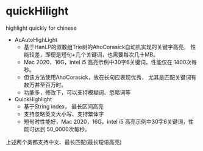 # quickHilight
highlight quickly for chinese

- AcAutoHighLight
  - 基于HanLP的双数组Trie树的AhoCorasick自动机实现的关键字高亮， 性能较差，即便是短句+几个关键词，也需要每次几十MB。
  - Mac 2020，16G，intel i5 高亮示例中30字6关键词，性能仅在 1400次每秒。
  - 但该方法使用AhoCorasick，故在长句应表现优秀， 尤其是匹配关键词有数万甚至百万时。
  - 功能多，修改下，可以支持模糊词、忽略词等
- QuickHighlight
  - 基于String index， 最长区间高亮
  - 支持忽略英文大小写、支持繁体字
  - 短句时性能好，Mac 2020，16G，intel i5 高亮示例中30字6关键词，性能可达到 50_0000次每秒。

上述两个类都支持中文、最长匹配(最长短语高亮)